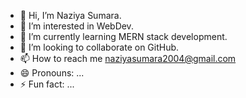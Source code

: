 - 👋 Hi, I’m Naziya Sumara.
- 👀 I’m interested in WebDev.
- 🌱 I’m currently learning MERN stack development.
- 💞️ I’m looking to collaborate on GitHub.
- 📫 How to reach me naziyasumara2004@gmail.com
- 😄 Pronouns: ...
- ⚡ Fun fact: ...

<!---
naziyasumara04/naziyasumara04 is a ✨ special ✨ repository because its `README.md` (this file) appears on your GitHub profile.
You can click the Preview link to take a look at your changes.
--->
